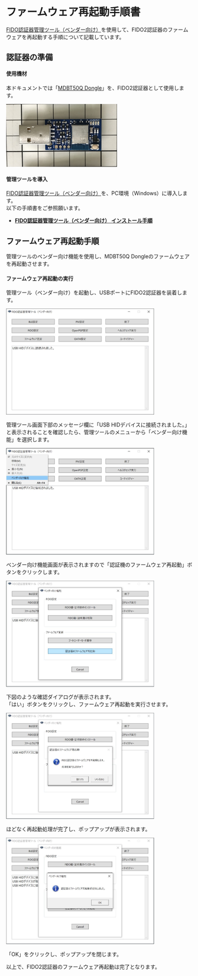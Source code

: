 # ファームウェア再起動手順書

[FIDO認証器管理ツール（ベンダー向け）](../../MaintenanceTool/dotNET/DEVTOOL.md)を使用して、FIDO2認証器のファームウェアを再起動する手順について記載しています。

## 認証器の準備

#### 使用機材

本ドキュメントでは「[MDBT50Q Dongle](../../FIDO2Device/MDBT50Q_Dongle/README.md)」を、FIDO2認証器として使用します。

<img src="../../FIDO2Device/MDBT50Q_Dongle/pcb_rev2_1_2/assets/0001.jpg" width="300">

#### 管理ツールを導入

[FIDO認証器管理ツール（ベンダー向け）](../../MaintenanceTool/dotNET/DEVTOOL.md)を、PC環境（Windows）に導入します。<br>
以下の手順書をご参照願います。

* <b>[FIDO認証器管理ツール（ベンダー向け） インストール手順](../../MaintenanceTool/dotNET/DEVTOOLINST.md) </b>

## ファームウェア再起動手順

管理ツールのベンダー向け機能を使用し、MDBT50Q Dongleのファームウェアを再起動させます。

#### ファームウェア再起動の実行

管理ツール（ベンダー向け）を起動し、USBポートにFIDO2認証器を装着します。

<img src="assets08/0016.jpg" width="400">

管理ツール画面下部のメッセージ欄に「USB HIDデバイスに接続されました。」と表示されることを確認したら、管理ツールのメニューから「ベンダー向け機能」を選択します。

<img src="assets08/0017.jpg" width="400">

ベンダー向け機能画面が表示されますので「認証機のファームウェア再起動」ボタンをクリックします。

<img src="assets08/0021.jpg" width="400">

下図のような確認ダイアログが表示されます。<br>
「はい」ボタンをクリックし、ファームウェア再起動を実行させます。

<img src="assets08/0022.jpg" width="400">

ほどなく再起動処理が完了し、ポップアップが表示されます。

<img src="assets08/0023.jpg" width="400">

「OK」をクリックし、ポップアップを閉じます。

以上で、FIDO2認証器のファームウェア再起動は完了となります。
